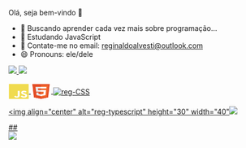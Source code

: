Olá, seja bem-vindo 👋

- 🔭 Buscando aprender cada vez mais sobre programação...
- 🌱 Estudando JavaScript
- 💬 Contate-me no email: reginaldoalvesti@outlook.com
- 😄 Pronouns: ele/dele

<a href="https://github.com/reginaldoa">
  <img height="180em" src="https://github-readme-stats.vercel.app/api?username=reginaldoa&show_icons=true&theme=dark&include_all_commits=true&count_private=true"/>
  <img height="180em" src="https://github-readme-stats.vercel.app/api/top-langs/?username=reginaldoa&layout=compact&langs_count=7&theme=dark"/>
</div>

<div style="display: inline_block"><br>
  <img align="center" alt="reg-Js" height="30" width="40" src="https://raw.githubusercontent.com/devicons/devicon/master/icons/javascript/javascript-plain.svg">
  <img align="center" alt="reg-HTML" height="30" width="40" src="https://raw.githubusercontent.com/devicons/devicon/master/icons/html5/html5-original.svg">
  <img align="center" alt="reg-CSS" height="30" width="40" src="https://cdn.jsdelivr.net/gh/devicons/devicon/icons/css3/css3-original-wordmark.svg" />
          
  <img align="center" alt="reg-typescript" height="30" width="40"<img src="https://cdn.jsdelivr.net/gh/devicons/devicon/icons/typescript/typescript-original.svg"/>
  
</div>
##
<div> 
  <a href="https://www.linkedin.com/in/reginaldo-dev-sp10/" target="_blank"><img src="https://img.shields.io/badge/-LinkedIn-%230077B5?style=for-the-badge&logo=linkedin&logoColor=white" target="_blank"></a> 
</div>
